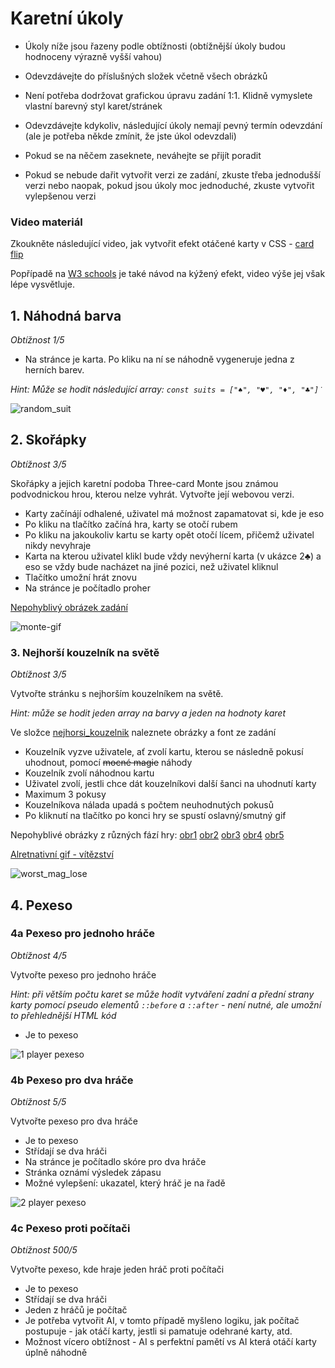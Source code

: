 # Karetní úkoly

-   Úkoly níže jsou řazeny podle obtížnosti (obtížnější úkoly budou hodnoceny výrazně vyšší vahou)

-   Odevzdávejte do příslušných složek včetně všech obrázků

-   Není potřeba dodržovat grafickou úpravu zadání 1:1. Klidně vymyslete vlastní barevný styl karet/stránek

-   Odevzdávejte kdykoliv, následující úkoly nemají pevný termín odevzdání (ale je potřeba někde zmínit, že jste úkol odevzdali)

-   Pokud se na něčem zaseknete, neváhejte se přijít poradit

-   Pokud se nebude dařit vytvořit verzi ze zadání, zkuste třeba jednodušší verzi nebo naopak, pokud jsou úkoly moc jednoduché, zkuste vytvořit vylepšenou verzi

### Video materiál

Zkoukněte následující video, jak vytvořit efekt otáčené karty v CSS - [card flip](https://www.youtube.com/watch?v=OV8MVmtgmoY)

Popřípadě na [W3 schools](https://www.w3schools.com/howto/howto_css_flip_card.asp) je také návod na kýžený efekt, video výše jej však lépe vysvětluje.

## 1. Náhodná barva

_Obtížnost 1/5_

-   Na stránce je karta. Po kliku na ní se náhodně vygeneruje jedna z herních barev.

_Hint: Může se hodit následující array: `const suits = ["♠", "♥", "♦", "♣"]˙`_

![random_suit](https://github.com/JS-Trebesin/ukoly_karty/assets/84028625/6ee0258a-bc0e-4174-a9fd-2c9ea299e925)

## 2. Skořápky

_Obtížnost 3/5_

Skořápky a jejich karetní podoba Three-card Monte jsou známou podvodnickou hrou, kterou nelze vyhrát. Vytvořte její webovou verzi.

-   Karty začínájí odhalené, uživatel má možnost zapamatovat si, kde je eso
-   Po kliku na tlačítko začíná hra, karty se otočí rubem
-   Po kliku na jakoukoliv kartu se karty opět otočí lícem, přičemž uživatel nikdy nevyhraje
-   Karta na kterou uživatel klikl bude vždy nevýherní karta (v ukázce 2♣) a eso se vždy bude nacházet na jiné pozici, než uživatel kliknul
-   Tlačítko umožní hrát znovu
-   Na stránce je počítadlo proher

[Nepohyblivý obrázek zadání](https://github.com/JS-Trebesin/ukoly_karty/assets/84028625/cf77cd0f-3b24-4fa7-a5f5-e98e1ac83d14)

![monte-gif](https://github.com/JS-Trebesin/ukoly_karty/assets/84028625/3898d491-29d7-4d44-9771-c971141d4aaa)

### 3. Nejhorší kouzelník na světě

_Obtížnost 3/5_

Vytvořte stránku s nejhorším kouzelníkem na světě.

_Hint: může se hodit jeden array na barvy a jeden na hodnoty karet_

Ve složce [nejhorsi_kouzelnik](/nejhorsi_kouzelnik) naleznete obrázky a font ze zadání

-   Kouzelník vyzve uživatele, ať zvolí kartu, kterou se následně pokusí uhodnout, pomocí ~~mocné magie~~ náhody
-   Kouzelník zvolí náhodnou kartu
-   Uživatel zvolí, jestli chce dát kouzelníkovi další šanci na uhodnutí karty
-   Maximum 3 pokusy
-   Kouzelníkova nálada upadá s počtem neuhodnutých pokusů
-   Po kliknutí na tlačítko po konci hry se spustí oslavný/smutný gif

Nepohyblivé obrázky z různých fází hry: [obr1](https://github.com/JS-Trebesin/ukoly_karty/assets/84028625/c4966bfa-1ec1-4ab3-baae-7a6eb785e488) [obr2](https://github.com/JS-Trebesin/ukoly_karty/assets/84028625/6b4c2f0b-e66a-4d22-9d89-05b156b38d7e) [obr3](https://github.com/JS-Trebesin/ukoly_karty/assets/84028625/e7f0a882-b7b5-45a1-bf40-9301e44468f5) [obr4](https://github.com/JS-Trebesin/ukoly_karty/assets/84028625/5727e8b9-92b5-47a6-9974-6341d3312d5f) [obr5](https://github.com/JS-Trebesin/ukoly_karty/assets/84028625/57cc31ad-525a-45a5-af72-d8512bfc4d84)

[Alretnativní gif - vítězství](https://github.com/JS-Trebesin/ukoly_karty/assets/84028625/39185363-0d6e-46dd-9eec-119ca7ca87df)

![worst_mag_lose](https://github.com/JS-Trebesin/ukoly_karty/assets/84028625/1179e6a9-6690-4c1b-a40a-144b449ac14e)

## 4. Pexeso

### 4a Pexeso pro jednoho hráče

_Obtížnost 4/5_

Vytvořte pexeso pro jednoho hráče

_Hint: při větším počtu karet se může hodit vytváření zadní a přední strany karty pomocí pseudo elementů `::before` a `::after` - není nutné, ale umožní to přehlednější HTML kód_

-   Je to pexeso

![1 player pexeso](https://github.com/JS-Trebesin/ukoly_karty/assets/84028625/3ae57dcd-9997-4f04-ab0f-2661b911e92a)

### 4b Pexeso pro dva hráče

_Obtížnost 5/5_

Vytvořte pexeso pro dva hráče

-   Je to pexeso
-   Střídají se dva hráči
-   Na stránce je počítadlo skóre pro dva hráče
-   Stránka oznámí výsledek zápasu
-   Možné vylepšení: ukazatel, který hráč je na řadě

![2 player pexeso](https://github.com/JS-Trebesin/ukoly_karty/assets/84028625/6945c544-ac83-432f-b816-7f87efe8d83d)

### 4c Pexeso proti počítači

_Obtížnost 500/5_

Vytvořte pexeso, kde hraje jeden hráč proti počítači

-   Je to pexeso
-   Střídají se dva hráči
-   Jeden z hráčů je počítač
-   Je potřeba vytvořit AI, v tomto případě myšleno logiku, jak počítač postupuje - jak otáčí karty, jestli si pamatuje odehrané karty, atd.
-   Možnost vícero obtížnost - AI s perfektní pamětí vs AI která otáčí karty úplně náhodně
